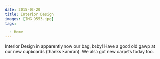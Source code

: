 ```yaml
---
date: 2015-02-20
title: Interior Design
images: [IMG_9553.jpg]
tags:

  - Home
---
```

Interior Design in apparently now our bag, baby! Have a good old gawp at our new cupboards (thanks Kamran). We also got new carpets today too. 
